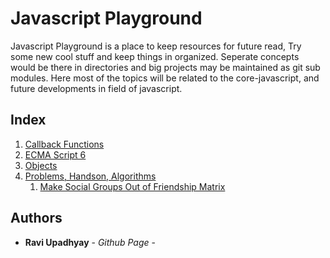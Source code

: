 # Javascript Playground

Javascript Playground is a place to keep resources for future read, Try some new cool stuff and keep things in organized. Seperate concepts would be there in directories and big projects may be maintained as git sub modules.
Here most of the topics will be related to the core-javascript, and future developments in field of javascript.

## Index

1. [Callback Functions](callback-functions)
2. [ECMA Script 6](https://github.com/Ravi-Upadhyay/ecma-script-6.git)
3. [Objects](objects)
4. [Problems, Handson, Algorithms](practice-problems)
   1. [Make Social Groups Out of Friendship Matrix](practice-problems/social-grouping)


## Authors

* **Ravi Upadhyay** - *Github Page* - [](https://ravi-upadhyay/github.io)
